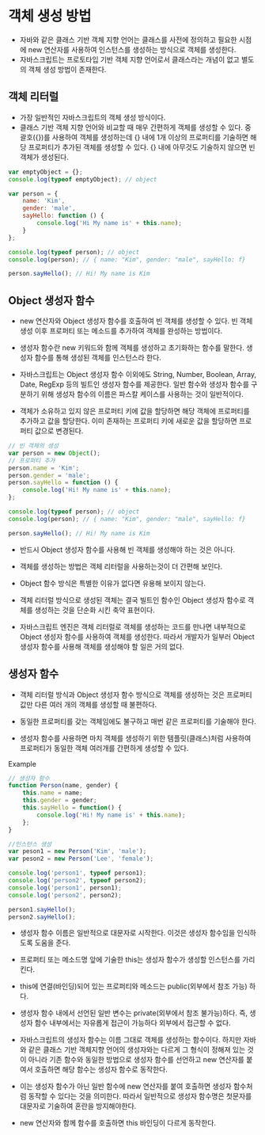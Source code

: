 # 객체 생성 방법

- 자바와 같은 클래스 기반 객체 지향 언어는 클래스를 사전에 정의하고 필요한 시점에 new 연산자를 사용하여 인스턴스를 생성하는 방식으로 객체를 생성한다.
- 자바스크립트는 프로토타입 기반 객체 지향 언어로서 클래스라는 개념이 없고 별도의 객체 생성 방법이 존재한다.

## 객체 리터럴

- 가장 일반적인 자바스크립트의 객체 생성 방식이다.
- 클래스 기반 객체 지향 언어와 비교할 때 매우 간편하게 객체를 생성할 수 있다. 중괄호({})를 사용하여 객체를 생성하는데 {} 내에 1개 이상의 프로퍼티를 기술하면 해당 프로퍼티가 추가된 객체를 생성할 수 있다. {} 내에 아무것도 기술하지 않으면 빈 객체가 생성된다.



```js
var emptyObject = {};
console.log(typeof emptyObject); // object

var person = {
    name: 'Kim',
    gender: 'male',
    sayHello: function () {
        console.log('Hi My name is' + this.name);
    }
};

console.log(typeof person); // object
console.log(person); // { name: "Kim", gender: "male", sayHello: f}

person.sayHello(); // Hi! My name is Kim
```

## Object 생성자 함수

- new 연산자와 Object 생성자 함수를 호출하여 빈 객체를 생성할 수 있다. 빈 객체 생성 이후 프로퍼티 또는 메소드를 추가하여 객체를 완성하는 방법이다.

- 생성자 함수란 new 키워드와 함께 객체를 생성하고 초기화하는 함수를 말한다. 생성자 함수를 통해 생성된 객체를 인스턴스라 한다.
- 자바스크립트는 Object 생성자 함수 이외에도 String, Number, Boolean, Array, Date, RegExp 등의 빌트인 생성자 함수를 제공한다. 일반 함수와 생성자 함수를 구분하기 위해 생성자 함수의 이름은 파스칼 케이스를 사용하는 것이 일반적이다.

- 객체가 소유하고 있지 않은 프로퍼티 키에 값을 할당하면 해당 객체에 프로퍼티를 추가하고 값을 할당한다. 이미 존재하는 프로퍼티 키에 새로운 값을 할당하면 프로퍼티 값으로 변경된다.



```js
// 빈 객체의 생성
var person = new Object();
// 프로퍼티 추가
person.name = 'Kim';
person.gender = 'male';
person.sayHello = function () {
    console.log('Hi! My name is' + this.name);
};

console.log(typeof person); // object
console.log(person); // { name: "Kim", gender: "male", sayHello: f}

person.sayHello(); // Hi! My name is Kim
```

- 반드시 Object 생성자 함수를 사용해 빈 객체를 생성해야 하는 것은 아니다.
- 객체를 생성하는 방법은 객체 리터럴을 사용하는것이 더 간편해 보인다.
- Object 함수 방식은 특별한 이유가 없다면 유용해 보이지 않는다.

- 객체 리터럴 방식으로 생성된 객체는 결국 빌트인 함수인 Object 생성자 함수로 객체를 생성하는 것을 단순화 시킨 축약 표현이다.

- 자바스크립트 엔진은 객체 리터럴로 객체를 생성하는 코드를 만나면 내부적으로 Object 생성자 함수를 사용하여 객체를 생성한다. 따라서 개발자가 일부러 Object 생성자 함수를 사용해 객체를 생성해야 할 일은 거의 없다.

## 생성자 함수

- 객체 리터럴 방식과 Object 생성자 함수 방식으로 객체를 생성하는 것은 프로퍼티 값만 다른 여러 개의 객체를 생성할 때 불편하다.
- 동일한 프로퍼티를 갖는 객체임에도 불구하고 매번 같은 프로퍼티를 기술해야 한다.

- 생성자 함수를 사용하면 마치 객체를 생성하기 위한 템플릿(클래스)처럼 사용하여 프로퍼티가 동일한 객체 여러개를 간편하게 생성할 수 있다.

Example
```js
// 생성자 함수
function Person(name, gender) {
    this.name = name;
    this.gender = gender;
    this.sayHello = function() {
        console.log('Hi! My name is' + this.name);
    };
}

//인스턴스 생성
var peson1 = new Person('Kim', 'male');
var peson2 = new Person('Lee', 'female');

console.log('person1', typeof person1);
console.log('person2', typeof person2);
console.log('person1', person1);
console.log('person2', person2);

person1.sayHello();
person2.sayHello();
```

- 생성자 함수 이름은 일반적으로 대문자로 시작한다. 이것은 생성자 함수임을 인식하도록 도움을 준다.

- 프로퍼티 또는 메소드명 앞에 기술한 this는 생성자 함수가 생성할 인스턴스를 가리킨다.

- this에 연결(바인딩)되어 있는 프로퍼티와 메소드는 public(외부에서 참조 가능) 하다.

- 생성자 함수 내에서 선언된 일반 변수는 private(외부에서 참조 불가능)하다. 즉, 생성자 함수 내부에서는 자유롭게 접근이 가능하다 외부에서 접근할 수 없다.

- 자바스크립트의 생성자 함수는 이름 그대로 객체를 생성하는 함수이다. 하지만 자바와 같은 클래스 기반 객체지향 언어의 생성자와는 다르게 그 형식이 정해져 있는 것이 아니라 기존 함수와 동일한 방법으로 생성자 함수를 선언하고 new 연산자를 붙여서 호출하면 해당 함수는 생성자 함수로 동작한다.

- 이는 생성자 함수가 아닌 일반 함수에 new 연산자를 붙여 호출하면 생성자 함수처럼 동작할 수 있다는 것을 의미한다. 따라서 일반적으로 생성자 함수명은 첫문자를 대문자로 기술하여 혼란을 방지해야한다.

- new 연산자와 함께 함수를 호출하면 this 바인딩이 다르게 동작한다.

